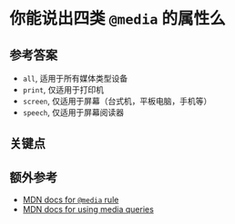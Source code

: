 # 你能说出四类 `@media` 的属性么

## 参考答案

* `all`, 适用于所有媒体类型设备
* `print`, 仅适用于打印机
* `screen`, 仅适用于屏幕（台式机，平板电脑，手机等）
* `speech`, 仅适用于屏幕阅读器

## 关键点

## 额外参考

* [MDN docs for `@media` rule](https://developer.mozilla.org/en-US/docs/Web/CSS/@media)
* [MDN docs for using media queries](https://developer.mozilla.org/en-US/docs/Web/CSS/Media_Queries/Using_media_queries)

<!-- tags: (css) -->
